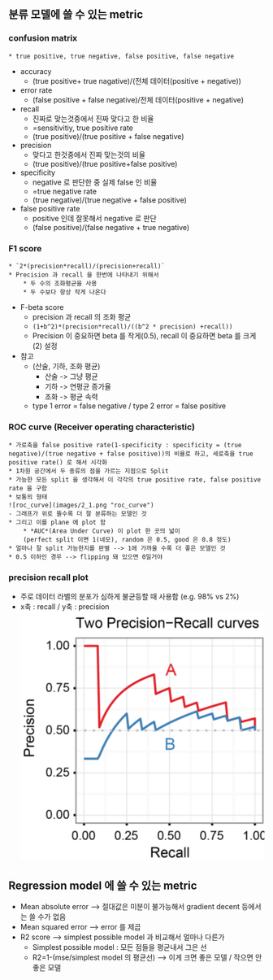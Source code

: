 ## 분류 모델에 쓸 수 있는 metric
### confusion matrix
	* true positive, true negative, false positive, false negative
* accuracy
	* (true positive+ true nagative)/(전체 데이터(positive + negative))
* error rate
	* (false positive + false negative)/전체 데이터(positive + negative)
* recall
	* 진짜로 맞는것중에서 진짜 맞다고 한 비율
	* =sensitivitiy, true positive rate
	* (true positive)/(true positive + false negative)
* precision
	* 맞다고 한것중에서 진짜 맞는것의 비율
	* (true positive)/(true positive+false positive)
* specificity
	* negative 로 판단한 중 실제 false 인 비율
	* =true negative rate
	* (true negative)/(true negative + false positive)
* false positive rate
	* positive 인데 잘못해서 negative 로 판단
	* (false positive)/(false negative + true negative)

### F1 score
	* `2*(precision*recall)/(precision+recall)`
	* Precision 과 recall 을 한번에 나타내기 위해서
		* 두 수의 조화평균을 사용
		* 두 수보다 항상 작게 나온다
* F-beta score
	* precision 과 recall 의 조화 평균
	* `(1+b^2)*(precision*recall)/((b^2 * precision) +recall))`
	* Precision 이 중요하면 beta 를 작게(0.5), recall 이 중요하면 beta 를 크게(2) 설정
* 참고
	* (산술, 기하, 조화 평균)
		* 산술 -> 그냥 평균
		* 기하 -> 연평균 증가율
		* 조화 -> 평균 속력
	* type 1 error = false negative / type 2 error = false positive


### ROC curve (Receiver operating characteristic)
	* 가로축을 false positive rate(1-specificity : specificity = (true negative)/(true negative + false positive))의 비율로 하고, 세로축을 true positive rate() 로 해서 시각화
	* 1차원 공간에서 두 종류의 점을 가르는 지점으로 Split 
	* 가능한 모든 split 을 생각해서 이 각각의 true positive rate, false positive rate 을 구함
	* 보통의 형태
	![roc_curve](images/2_1.png "roc_curve")
	- 그래프가 위로 뜰수록 더 잘 분류하는 모델인 것
	* 그리고 이를 plane 에 plot 함
		* *AUC*(Area Under Curve) 이 plot 한 곳의 넓이
		(perfect split 이면 1(네모), random 은 0.5, good 은 0.8 정도)
	* 얼마나 잘 split 가능한지를 판별 --> 1에 가까울 수록 더 좋은 모델인 것
	* 0.5 이하인 경우 --> flipping 돼 있으면 0일거야

### precision recall plot
* 주로 데이터 라벨의 분포가 심하게 불균등할 때 사용함
(e.g. 98% vs 2%)
* x축 : recall / y축 : precision
![pr_plot](images/2_2.png "pr_plot")


## Regression model 에 쓸 수 있는 metric
* Mean absolute error --> 절대값은 미분이 불가능해서 gradient decent 등에서는 쓸 수가 없음
* Mean squared error --> error 를 제곱
* R2 score --> simplest possible model 과 비교해서 얼마나 다른가
	* Simplest possible model : 모든 점들을 평균내서 그은 선
	* R2=1-(mse/simplest model 의 평균선)
		--> 이게 크면 좋은 모델 / 작으면 안좋은 모델
